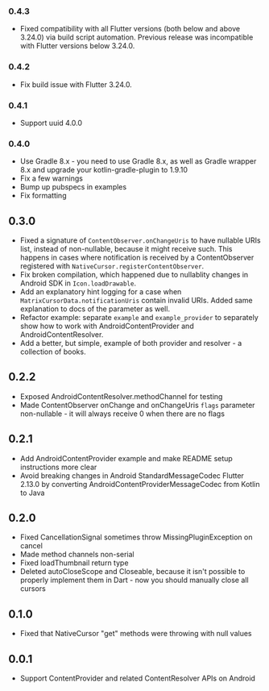 ### 0.4.3

* Fixed compatibility with all Flutter versions (both below and above 3.24.0) via build script automation. Previous release was incompatible with Flutter versions below 3.24.0.

### 0.4.2

* Fix build issue with Flutter 3.24.0.

### 0.4.1

* Support uuid 4.0.0

### 0.4.0

* Use Gradle 8.x - you need to use Gradle 8.x, as well as Gradle wrapper 8.x and upgrade your kotlin-gradle-plugin to 1.9.10
* Fix a few warnings
* Bump up pubspecs in examples
* Fix formatting

## 0.3.0

* Fixed a signature of `ContentObserver.onChangeUris` to have nullable URIs list, instead of non-nullable, because it might receive such. This happens in cases where notification is received by a ContentObserver registered with `NativeCursor.registerContentObserver`.
* Fix broken compilation, which happened due to nullablity changes in Android SDK in `Icon.loadDrawable`.
* Add an explanatory hint logging for a case when `MatrixCursorData.notificationUris` contain invalid URIs. Added same explanation to docs of the parameter as well.
* Refactor example: separate `example` and `example_provider` to separately show how to work with AndroidContentProvider and AndroidContentResolver.
* Add a better, but simple, example of both provider and resolver - a collection of books.

## 0.2.2

* Exposed AndroidContentResolver.methodChannel for testing
* Made ContentObserver onChange and onChangeUris `flags` parameter non-nullable - it will always receive 0 when there are no flags

## 0.2.1

* Add AndroidContentProvider example and make README setup instructions more clear
* Avoid breaking changes in Android StandardMessageCodec Flutter 2.13.0 by converting AndroidContentProviderMessageCodec from Kotlin to Java

## 0.2.0

* Fixed CancellationSignal sometimes throw MissingPluginException on cancel
* Made method channels non-serial
* Fixed loadThumbnail return type
* Deleted autoCloseScope and Closeable, because it isn't possible to properly implement them in Dart - now you should manually close all cursors

## 0.1.0

* Fixed that NativeCursor "get" methods were throwing with null values

## 0.0.1

* Support ContentProvider and related ContentResolver APIs on Android
